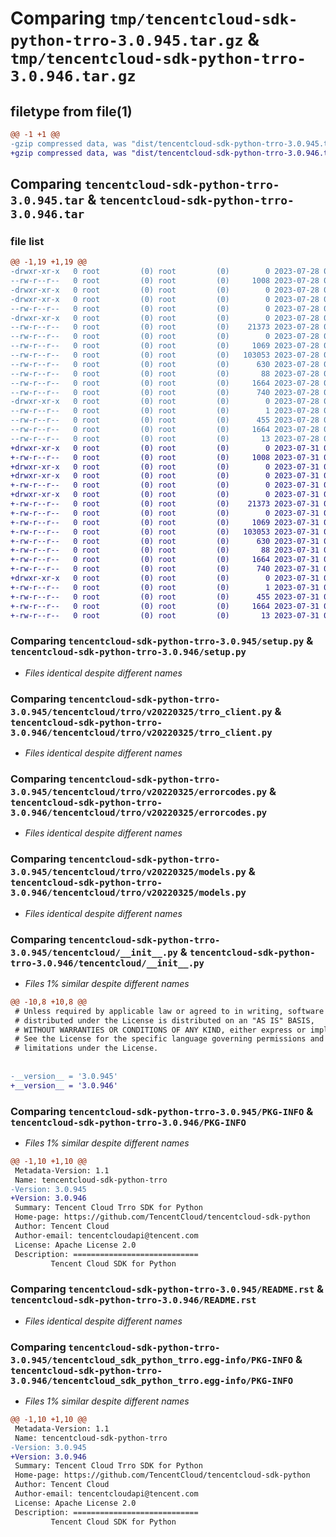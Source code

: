# Comparing `tmp/tencentcloud-sdk-python-trro-3.0.945.tar.gz` & `tmp/tencentcloud-sdk-python-trro-3.0.946.tar.gz`

## filetype from file(1)

```diff
@@ -1 +1 @@
-gzip compressed data, was "dist/tencentcloud-sdk-python-trro-3.0.945.tar", last modified: Fri Jul 28 00:38:31 2023, max compression
+gzip compressed data, was "dist/tencentcloud-sdk-python-trro-3.0.946.tar", last modified: Mon Jul 31 00:38:50 2023, max compression
```

## Comparing `tencentcloud-sdk-python-trro-3.0.945.tar` & `tencentcloud-sdk-python-trro-3.0.946.tar`

### file list

```diff
@@ -1,19 +1,19 @@
-drwxr-xr-x   0 root         (0) root         (0)        0 2023-07-28 00:38:31.000000 tencentcloud-sdk-python-trro-3.0.945/
--rw-r--r--   0 root         (0) root         (0)     1008 2023-07-28 00:38:31.000000 tencentcloud-sdk-python-trro-3.0.945/setup.py
-drwxr-xr-x   0 root         (0) root         (0)        0 2023-07-28 00:38:31.000000 tencentcloud-sdk-python-trro-3.0.945/tencentcloud/
-drwxr-xr-x   0 root         (0) root         (0)        0 2023-07-28 00:38:31.000000 tencentcloud-sdk-python-trro-3.0.945/tencentcloud/trro/
--rw-r--r--   0 root         (0) root         (0)        0 2023-07-28 00:38:31.000000 tencentcloud-sdk-python-trro-3.0.945/tencentcloud/trro/__init__.py
-drwxr-xr-x   0 root         (0) root         (0)        0 2023-07-28 00:38:31.000000 tencentcloud-sdk-python-trro-3.0.945/tencentcloud/trro/v20220325/
--rw-r--r--   0 root         (0) root         (0)    21373 2023-07-28 00:38:31.000000 tencentcloud-sdk-python-trro-3.0.945/tencentcloud/trro/v20220325/trro_client.py
--rw-r--r--   0 root         (0) root         (0)        0 2023-07-28 00:38:31.000000 tencentcloud-sdk-python-trro-3.0.945/tencentcloud/trro/v20220325/__init__.py
--rw-r--r--   0 root         (0) root         (0)     1069 2023-07-28 00:38:31.000000 tencentcloud-sdk-python-trro-3.0.945/tencentcloud/trro/v20220325/errorcodes.py
--rw-r--r--   0 root         (0) root         (0)   103053 2023-07-28 00:38:31.000000 tencentcloud-sdk-python-trro-3.0.945/tencentcloud/trro/v20220325/models.py
--rw-r--r--   0 root         (0) root         (0)      630 2023-07-28 00:38:31.000000 tencentcloud-sdk-python-trro-3.0.945/tencentcloud/__init__.py
--rw-r--r--   0 root         (0) root         (0)       88 2023-07-28 00:38:31.000000 tencentcloud-sdk-python-trro-3.0.945/setup.cfg
--rw-r--r--   0 root         (0) root         (0)     1664 2023-07-28 00:38:31.000000 tencentcloud-sdk-python-trro-3.0.945/PKG-INFO
--rw-r--r--   0 root         (0) root         (0)      740 2023-07-28 00:38:31.000000 tencentcloud-sdk-python-trro-3.0.945/README.rst
-drwxr-xr-x   0 root         (0) root         (0)        0 2023-07-28 00:38:31.000000 tencentcloud-sdk-python-trro-3.0.945/tencentcloud_sdk_python_trro.egg-info/
--rw-r--r--   0 root         (0) root         (0)        1 2023-07-28 00:38:31.000000 tencentcloud-sdk-python-trro-3.0.945/tencentcloud_sdk_python_trro.egg-info/dependency_links.txt
--rw-r--r--   0 root         (0) root         (0)      455 2023-07-28 00:38:31.000000 tencentcloud-sdk-python-trro-3.0.945/tencentcloud_sdk_python_trro.egg-info/SOURCES.txt
--rw-r--r--   0 root         (0) root         (0)     1664 2023-07-28 00:38:31.000000 tencentcloud-sdk-python-trro-3.0.945/tencentcloud_sdk_python_trro.egg-info/PKG-INFO
--rw-r--r--   0 root         (0) root         (0)       13 2023-07-28 00:38:31.000000 tencentcloud-sdk-python-trro-3.0.945/tencentcloud_sdk_python_trro.egg-info/top_level.txt
+drwxr-xr-x   0 root         (0) root         (0)        0 2023-07-31 00:38:50.000000 tencentcloud-sdk-python-trro-3.0.946/
+-rw-r--r--   0 root         (0) root         (0)     1008 2023-07-31 00:38:50.000000 tencentcloud-sdk-python-trro-3.0.946/setup.py
+drwxr-xr-x   0 root         (0) root         (0)        0 2023-07-31 00:38:50.000000 tencentcloud-sdk-python-trro-3.0.946/tencentcloud/
+drwxr-xr-x   0 root         (0) root         (0)        0 2023-07-31 00:38:50.000000 tencentcloud-sdk-python-trro-3.0.946/tencentcloud/trro/
+-rw-r--r--   0 root         (0) root         (0)        0 2023-07-31 00:38:50.000000 tencentcloud-sdk-python-trro-3.0.946/tencentcloud/trro/__init__.py
+drwxr-xr-x   0 root         (0) root         (0)        0 2023-07-31 00:38:50.000000 tencentcloud-sdk-python-trro-3.0.946/tencentcloud/trro/v20220325/
+-rw-r--r--   0 root         (0) root         (0)    21373 2023-07-31 00:38:50.000000 tencentcloud-sdk-python-trro-3.0.946/tencentcloud/trro/v20220325/trro_client.py
+-rw-r--r--   0 root         (0) root         (0)        0 2023-07-31 00:38:50.000000 tencentcloud-sdk-python-trro-3.0.946/tencentcloud/trro/v20220325/__init__.py
+-rw-r--r--   0 root         (0) root         (0)     1069 2023-07-31 00:38:50.000000 tencentcloud-sdk-python-trro-3.0.946/tencentcloud/trro/v20220325/errorcodes.py
+-rw-r--r--   0 root         (0) root         (0)   103053 2023-07-31 00:38:50.000000 tencentcloud-sdk-python-trro-3.0.946/tencentcloud/trro/v20220325/models.py
+-rw-r--r--   0 root         (0) root         (0)      630 2023-07-31 00:38:50.000000 tencentcloud-sdk-python-trro-3.0.946/tencentcloud/__init__.py
+-rw-r--r--   0 root         (0) root         (0)       88 2023-07-31 00:38:50.000000 tencentcloud-sdk-python-trro-3.0.946/setup.cfg
+-rw-r--r--   0 root         (0) root         (0)     1664 2023-07-31 00:38:50.000000 tencentcloud-sdk-python-trro-3.0.946/PKG-INFO
+-rw-r--r--   0 root         (0) root         (0)      740 2023-07-31 00:38:50.000000 tencentcloud-sdk-python-trro-3.0.946/README.rst
+drwxr-xr-x   0 root         (0) root         (0)        0 2023-07-31 00:38:50.000000 tencentcloud-sdk-python-trro-3.0.946/tencentcloud_sdk_python_trro.egg-info/
+-rw-r--r--   0 root         (0) root         (0)        1 2023-07-31 00:38:50.000000 tencentcloud-sdk-python-trro-3.0.946/tencentcloud_sdk_python_trro.egg-info/dependency_links.txt
+-rw-r--r--   0 root         (0) root         (0)      455 2023-07-31 00:38:50.000000 tencentcloud-sdk-python-trro-3.0.946/tencentcloud_sdk_python_trro.egg-info/SOURCES.txt
+-rw-r--r--   0 root         (0) root         (0)     1664 2023-07-31 00:38:50.000000 tencentcloud-sdk-python-trro-3.0.946/tencentcloud_sdk_python_trro.egg-info/PKG-INFO
+-rw-r--r--   0 root         (0) root         (0)       13 2023-07-31 00:38:50.000000 tencentcloud-sdk-python-trro-3.0.946/tencentcloud_sdk_python_trro.egg-info/top_level.txt
```

### Comparing `tencentcloud-sdk-python-trro-3.0.945/setup.py` & `tencentcloud-sdk-python-trro-3.0.946/setup.py`

 * *Files identical despite different names*

### Comparing `tencentcloud-sdk-python-trro-3.0.945/tencentcloud/trro/v20220325/trro_client.py` & `tencentcloud-sdk-python-trro-3.0.946/tencentcloud/trro/v20220325/trro_client.py`

 * *Files identical despite different names*

### Comparing `tencentcloud-sdk-python-trro-3.0.945/tencentcloud/trro/v20220325/errorcodes.py` & `tencentcloud-sdk-python-trro-3.0.946/tencentcloud/trro/v20220325/errorcodes.py`

 * *Files identical despite different names*

### Comparing `tencentcloud-sdk-python-trro-3.0.945/tencentcloud/trro/v20220325/models.py` & `tencentcloud-sdk-python-trro-3.0.946/tencentcloud/trro/v20220325/models.py`

 * *Files identical despite different names*

### Comparing `tencentcloud-sdk-python-trro-3.0.945/tencentcloud/__init__.py` & `tencentcloud-sdk-python-trro-3.0.946/tencentcloud/__init__.py`

 * *Files 1% similar despite different names*

```diff
@@ -10,8 +10,8 @@
 # Unless required by applicable law or agreed to in writing, software
 # distributed under the License is distributed on an "AS IS" BASIS,
 # WITHOUT WARRANTIES OR CONDITIONS OF ANY KIND, either express or implied.
 # See the License for the specific language governing permissions and
 # limitations under the License.
 
 
-__version__ = '3.0.945'
+__version__ = '3.0.946'
```

### Comparing `tencentcloud-sdk-python-trro-3.0.945/PKG-INFO` & `tencentcloud-sdk-python-trro-3.0.946/PKG-INFO`

 * *Files 1% similar despite different names*

```diff
@@ -1,10 +1,10 @@
 Metadata-Version: 1.1
 Name: tencentcloud-sdk-python-trro
-Version: 3.0.945
+Version: 3.0.946
 Summary: Tencent Cloud Trro SDK for Python
 Home-page: https://github.com/TencentCloud/tencentcloud-sdk-python
 Author: Tencent Cloud
 Author-email: tencentcloudapi@tencent.com
 License: Apache License 2.0
 Description: ============================
         Tencent Cloud SDK for Python
```

### Comparing `tencentcloud-sdk-python-trro-3.0.945/README.rst` & `tencentcloud-sdk-python-trro-3.0.946/README.rst`

 * *Files identical despite different names*

### Comparing `tencentcloud-sdk-python-trro-3.0.945/tencentcloud_sdk_python_trro.egg-info/PKG-INFO` & `tencentcloud-sdk-python-trro-3.0.946/tencentcloud_sdk_python_trro.egg-info/PKG-INFO`

 * *Files 1% similar despite different names*

```diff
@@ -1,10 +1,10 @@
 Metadata-Version: 1.1
 Name: tencentcloud-sdk-python-trro
-Version: 3.0.945
+Version: 3.0.946
 Summary: Tencent Cloud Trro SDK for Python
 Home-page: https://github.com/TencentCloud/tencentcloud-sdk-python
 Author: Tencent Cloud
 Author-email: tencentcloudapi@tencent.com
 License: Apache License 2.0
 Description: ============================
         Tencent Cloud SDK for Python
```

